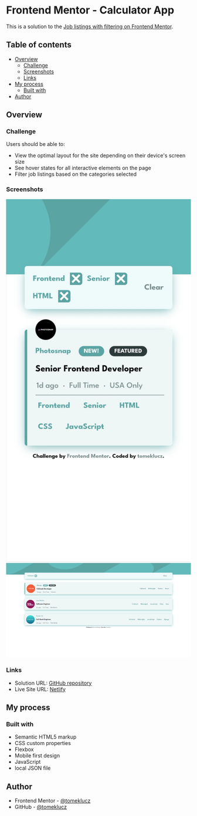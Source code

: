 # Frontend Mentor - Calculator App

This is a solution to the [Job listings with filtering on Frontend Mentor](https://www.frontendmentor.io/challenges/job-listings-with-filtering-ivstIPCt).

## Table of contents

- [Overview](#overview)
  - [Challenge](#challenge)
  - [Screenshots](#screenshots)
  - [Links](#links)
- [My process](#my-process)
  - [Built with](#built-with)
- [Author](#author)

## Overview

### Challenge

Users should be able to:

- View the optimal layout for the site depending on their device's screen size
- See hover states for all interactive elements on the page
- Filter job listings based on the categories selected

### Screenshots

<p align="center" width="100%"> 
<img src="/screenshots/Screenshot-01-mobile.jpg" alt=""/>
<img src="/screenshots/Screenshot-02-desktop.PNG" alt=""/>
</p>

### Links

- Solution URL: [GitHub repository](https://github.com/tomeklucz/FM-job-listings)
- Live Site URL: [Netlify](https://tomeklucz-fm-job-listings.netlify.app/)

## My process

### Built with

- Semantic HTML5 markup
- CSS custom properties
- Flexbox
- Mobile first design
- JavaScript
- local JSON file

## Author

- Frontend Mentor - [@tomeklucz](https://www.frontendmentor.io/profile/tomeklucz)
- GitHub - [@tomeklucz](https://github.com/tomeklucz)

